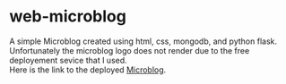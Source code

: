 # web-microblog
A simple Microblog created using html, css, mongodb, and python flask. \
Unfortunately the microblog logo does not render due to the free deployement sevice that I used. \
Here is the link to the deployed [Microblog](https://flask-microblog-utz5.onrender.com/).
